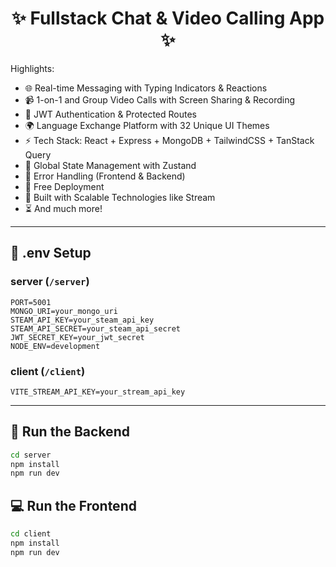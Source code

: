 <h1 align="center">✨ Fullstack Chat & Video Calling App ✨</h1>

<!-- ![Demo App](/frontend/public/screenshot-for-readme.png) -->

Highlights:

- 🌐 Real-time Messaging with Typing Indicators & Reactions
- 📹 1-on-1 and Group Video Calls with Screen Sharing & Recording
- 🔐 JWT Authentication & Protected Routes
- 🌍 Language Exchange Platform with 32 Unique UI Themes
- ⚡ Tech Stack: React + Express + MongoDB + TailwindCSS + TanStack Query
- 🧠 Global State Management with Zustand
- 🚨 Error Handling (Frontend & Backend)
- 🚀 Free Deployment
- 🎯 Built with Scalable Technologies like Stream
- ⏳ And much more!

---

## 🧪 .env Setup

### server (`/server`)

```
PORT=5001
MONGO_URI=your_mongo_uri
STEAM_API_KEY=your_steam_api_key
STEAM_API_SECRET=your_steam_api_secret
JWT_SECRET_KEY=your_jwt_secret
NODE_ENV=development
```

### client (`/client`)

```
VITE_STREAM_API_KEY=your_stream_api_key
```

---

## 🔧 Run the Backend

```bash
cd server
npm install
npm run dev
```

## 💻 Run the Frontend

```bash
cd client
npm install
npm run dev
```
